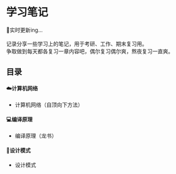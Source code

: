 # 学习笔记 
:dizzy:实时更新ing...<br><br>
记录分享一些学习上的笔记，用于考研、工作、期末复习用。<br>
争取做到每天都各复习一章内容吧，偶尔复习偶尔爽，熬夜复习一直爽。<br>

## 目录
#### :cloud:计算机网络

* 计算机网络（自顶向下方法）

#### :computer:编译原理

* 编译原理（龙书）

#### :telescope:设计模式

* 设计模式